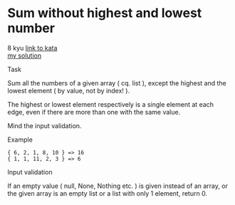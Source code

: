 # Sum without highest and lowest number
8 kyu
[link to kata](https://www.codewars.com/kata/576b93db1129fcf2200001e6/train/javascript)
<br>
[my solution](./kata.js)

Task

Sum all the numbers of a given array ( cq. list ), except the highest and the lowest element ( by value, not by index! ).

The highest or lowest element respectively is a single element at each edge, even if there are more than one with the same value.

Mind the input validation.

Example
```
{ 6, 2, 1, 8, 10 } => 16
{ 1, 1, 11, 2, 3 } => 6
```
Input validation

If an empty value ( null, None, Nothing etc. ) is given instead of an array, or the given array is an empty list or a list with only 1 element, return 0.